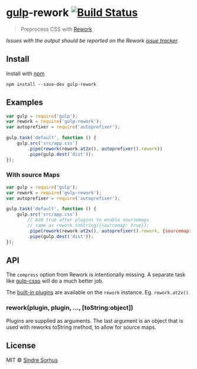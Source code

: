 # [gulp](https://github.com/wearefractal/gulp)-rework [![Build Status](https://secure.travis-ci.org/sindresorhus/gulp-rework.png?branch=master)](http://travis-ci.org/sindresorhus/gulp-rework)

> Preprocess CSS with [Rework](https://github.com/visionmedia/rework)

*Issues with the output should be reported on the Rework [issue tracker](https://github.com/visionmedia/rework/issues).*


## Install

Install with [npm](https://npmjs.org/package/gulp-rework)

```
npm install --save-dev gulp-rework
```


## Examples

```js
var gulp = require('gulp');
var rework = require('gulp-rework');
var autoprefixer = require('autoprefixer');

gulp.task('default', function () {
	gulp.src('src/app.css')
		.pipe(rework(rework.at2x(), autoprefixer().rework))
		.pipe(gulp.dest('dist'));
});
```

### With source Maps
```js
var gulp = require('gulp');
var rework = require('gulp-rework');
var autoprefixer = require('autoprefixer');

gulp.task('default', function () {
    gulp.src('src/app.css')
        // Add true after plugins to enable soursemaps 
        // same as rework.toString({sourcemap: true});
        .pipe(rework(rework.at2x(), autoprefixer().rework, {sourcemap: true}))
        .pipe(gulp.dest('dist'));
});
```
## API

The `compress` option from Rework is intentionally missing. A separate task like [gulp-csso](https://github.com/ben-eb/gulp-csso) will do a much better job.

The [built-in plugins](https://github.com/visionmedia/rework#plugins) are available on the `rework` instance. Eg. `rework.at2x()`.

### rework(plugin, plugin, ..., [toString:object])

Plugins are supplied as arguments. The last argument is an object that is used
with reworks toString method, to allow for source maps.


## License

MIT © [Sindre Sorhus](http://sindresorhus.com)
